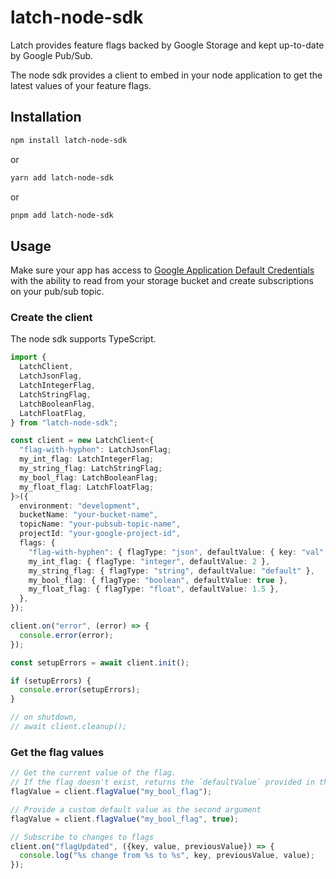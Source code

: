 # latch-node-sdk

Latch provides feature flags backed by Google Storage and kept up-to-date by Google Pub/Sub.

The node sdk provides a client to embed in your node application to get the latest values of your feature flags.

## Installation


```sh
npm install latch-node-sdk
```

or

```sh
yarn add latch-node-sdk
```

or

```sh
pnpm add latch-node-sdk
```

## Usage

Make sure your app has access to [Google Application Default Credentials](https://cloud.google.com/docs/authentication/application-default-credentials) with the ability to read from your storage bucket and create subscriptions on your pub/sub topic.

### Create the client

The node sdk supports TypeScript.

```typescript
import {
  LatchClient,
  LatchJsonFlag,
  LatchIntegerFlag,
  LatchStringFlag,
  LatchBooleanFlag,
  LatchFloatFlag,
} from "latch-node-sdk";

const client = new LatchClient<{
  "flag-with-hyphen": LatchJsonFlag;
  my_int_flag: LatchIntegerFlag;
  my_string_flag: LatchStringFlag;
  my_bool_flag: LatchBooleanFlag;
  my_float_flag: LatchFloatFlag;
}>({
  environment: "development",
  bucketName: "your-bucket-name",
  topicName: "your-pubsub-topic-name",
  projectId: "your-google-project-id",
  flags: {
    "flag-with-hyphen": { flagType: "json", defaultValue: { key: "val" } },
    my_int_flag: { flagType: "integer", defaultValue: 2 },
    my_string_flag: { flagType: "string", defaultValue: "default" },
    my_bool_flag: { flagType: "boolean", defaultValue: true },
    my_float_flag: { flagType: "float", defaultValue: 1.5 },
  },
});

client.on("error", (error) => {
  console.error(error);
});

const setupErrors = await client.init();

if (setupErrors) {
  console.error(setupErrors);
}

// on shutdown,
// await client.cleanup();
```

### Get the flag values

```typescript
// Get the current value of the flag.
// If the flag doesn't exist, returns the `defaultValue` provided in the constructor
flagValue = client.flagValue("my_bool_flag");

// Provide a custom default value as the second argument
flagValue = client.flagValue("my_bool_flag", true);

// Subscribe to changes to flags
client.on("flagUpdated", ({key, value, previousValue}) => {
  console.log("%s change from %s to %s", key, previousValue, value);
});
```